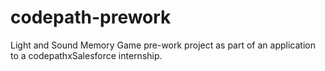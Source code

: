 # codepath-prework
Light and Sound Memory Game pre-work project as part of an application to a codepathxSalesforce internship.
